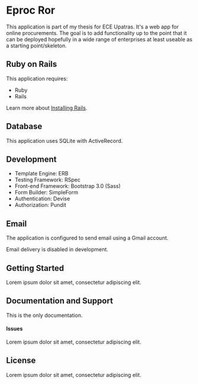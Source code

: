 Eproc Ror
=========

This application is part of my thesis for ECE Upatras. It's a web app for online procurements.
The goal is to add functionality up to the point that it can be deployed hopefully in a wide range of enterprises at least useable as a starting point/skeleton.

Ruby on Rails
-------------

This application requires:

-   Ruby
-   Rails

Learn more about [Installing Rails](http://railsapps.github.io/installing-rails.html).

Database
--------

This application uses SQLite with ActiveRecord.

Development
-----------

-   Template Engine: ERB
-   Testing Framework: RSpec
-   Front-end Framework: Bootstrap 3.0 (Sass)
-   Form Builder: SimpleForm
-   Authentication: Devise
-   Authorization: Pundit

Email
-----

The application is configured to send email using a Gmail account.

Email delivery is disabled in development.

Getting Started
---------------

Lorem ipsum dolor sit amet, consectetur adipiscing elit.

Documentation and Support
-------------------------

This is the only documentation.

#### Issues

Lorem ipsum dolor sit amet, consectetur adipiscing elit.


License
-------

Lorem ipsum dolor sit amet, consectetur adipiscing elit.
